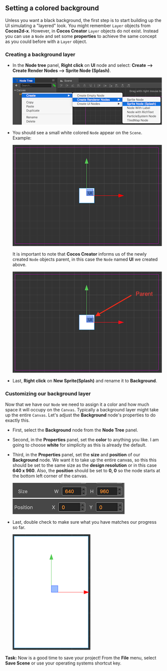 ## Setting a colored background
Unless you want a black background, the first step is to start building up the UI simulating a "layered" look. You might remember `Layer` objects from __Cocos2d-x__. However, in __Cocos Creator__ `Layer` objects do not exist. Instead you can use a `Node` and set some __properties__ to achieve the same concept as you could before with a `Layer` object.

### Creating a background layer
*  In the  __Node tree__ panel, __Right click__ on __UI__ node and select: __Create --> Create Render Nodes --> Sprite Node (Splash)__.

    ![](img/create_background_layer_node.png)

* You should see a small white colored `Node` appear on the `Scene`. Example:

    ![](img/create_background_layer_node_2.png)

  It is important to note that __Cocos Creator__ informs us of the  newly created `Node` objects parent, in this case the `Node` named __UI__ we created above.

    ![](img/create_background_layer_node_3.png)

* Last, __Right click__ on __New Sprite(Splash)__ and rename it to __Background__.

### Customizing our background layer
Now that we have our `Node` we need to assign it a color and how much space it will occupy on the `Canvas`. Typically a background layer might take up the entire `Canvas`. Let's adjust the __Background__ node's properties to do exactly this.

* First, select the __Background__ node from the __Node Tree__ panel.

* Second, in the __Properties__ panel, set the __color__ to anything you like. I am going to choose __white__ for simplicity as this is already the default.

* Third, in the __Properties__ panel, set the __size__ and __position__ of our __Background__ node. We want it to take up the entire canvas, so this this should be set to the same size as the __design resolution__ or in this case __640 x 960__. Also, the __position__ should be set to __0, 0__ so the node starts at the bottom left corner of the canvas.

    ![](img/size.png)  ![](img/position.png)

* Last, double check to make sure what you have matches our progress so far.

    ![](img/background_finished.png)

__Task:__ Now is a good time to save your project! From the __File__ menu, select __Save Scene__ or use your operating systems shortcut key.
